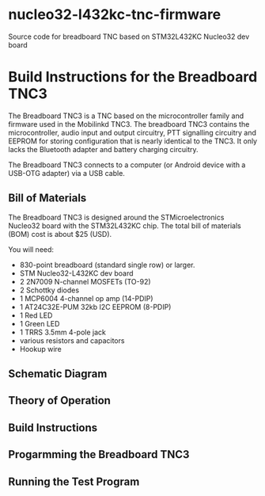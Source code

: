 # nucleo32-l432kc-tnc-firmware
Source code for breadboard TNC based on STM32L432KC Nucleo32 dev board

# Build Instructions for the Breadboard TNC3

The Breadboard TNC3 is a TNC based on the microcontroller family and firmware
used in the Mobilinkd TNC3.  The breadboard TNC3 contains the microcontroller,
audio input and output circuitry, PTT signalling circuitry and EEPROM for
storing configuration that is nearly identical to the TNC3.  It only lacks the
Bluetooth adapter and battery charging circuitry.

The Breadboard TNC3 connects to a computer (or Android device with a USB-OTG
adapter) via a USB cable.

## Bill of Materials

The Breadboard TNC3 is designed around the STMicroelectronics Nucleo32 board
with the STM32L432KC chip.  The total bill of materials (BOM) cost is about
$25 (USD).

You will need:

 - 830-point breadboard (standard single row) or larger.
 - STM Nucleo32-L432KC dev board
 - 2 2N7009 N-channel MOSFETs (TO-92)
 - 2 Schottky diodes
 - 1 MCP6004 4-channel op amp (14-PDIP)
 - 1 AT24C32E-PUM 32kb I2C EEPROM (8-PDIP)
 - 1 Red LED
 - 1 Green LED
 - 1 TRRS 3.5mm 4-pole jack
 - various resistors and capacitors
 - Hookup wire
 
## Schematic Diagram

## Theory of Operation

## Build Instructions

## Progarmming the Breadboard TNC3

## Running the Test Program


